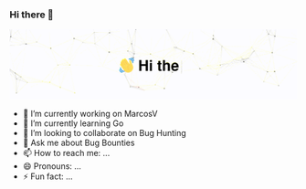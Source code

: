 ### Hi there 👋
[<img src="https://raw.githubusercontent.com/720922/720922/master/portfolioheaderfinalcut.gif" alt="👋 Hi there! I'm (Raymo(111|nd Li)|https://raymond.li)" title="👋 Hi there! I'm (Raymo(111|nd Li)|https://raymond.li)"/>](https://raymond.li/)

<!--
**720922/720922** is a ✨ _special_ ✨ repository because its `README.md` (this file) appears on your GitHub profile.

Here are some ideas to get you started:
-->
- 🔭 I’m currently working on MarcosV
- 🌱 I’m currently learning Go
- 👯 I’m looking to collaborate on Bug Hunting
- 💬 Ask me about Bug Bounties
- 📫 How to reach me: ...
- 😄 Pronouns: ...
- ⚡ Fun fact: ...

